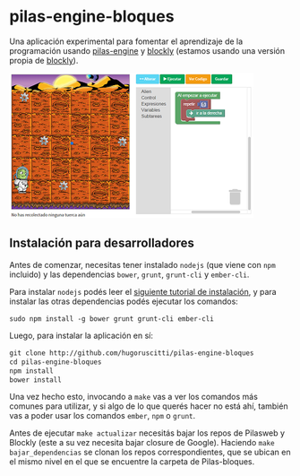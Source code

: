 pilas-engine-bloques
====================

Una aplicación experimental para fomentar el aprendizaje
de la programación usando [pilas-engine](http://www.pilas-engine.com.ar) y
[blockly](https://developers.google.com/blockly/) (estamos usando una versión propia de [blockly](https://github.com/sawady/blockly)).


![](preview/main.png)



Instalación para desarrolladores
--------------------------------

Antes de comenzar, necesitas tener instalado ``nodejs`` (que
viene con ``npm`` incluido) y las dependencias ``bower``, ``grunt``, ``grunt-cli`` y ``ember-cli``.

Para instalar ``nodejs`` podés leer el [siguiente tutorial de instalación](http://examplelab.com.ar/como-instalar-nodejs-en-huayra-linux/), y
para instalar las otras dependencias podés ejecutar los comandos:

```
sudo npm install -g bower grunt grunt-cli ember-cli
```

Luego, para instalar la aplicación en sí:

```
git clone http://github.com/hugoruscitti/pilas-engine-bloques
cd pilas-engine-bloques
npm install
bower install
```

Una vez hecho esto, invocando a ``make`` vas a ver los comandos más comunes para
utilizar, y si algo de lo que querés hacer no está ahí, también vas a poder
usar los comandos ``ember``, ``npm`` o ``grunt``.

Antes de ejecutar ``make actualizar`` necesitás bajar los repos de Pilasweb y Blockly (este a su vez necesita bajar closure de Google). Haciendo ``make bajar_dependencias`` se clonan los repos correspondientes, que se ubican en el mismo nivel en el que se encuentre la carpeta de Pilas-bloques.
